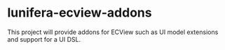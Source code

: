 lunifera-ecview-addons
======================

This project will provide addons for ECView such as UI model extensions and support for a UI DSL.
